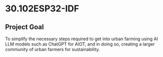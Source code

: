 # 30.102ESP32-IDF

## Project Goal
To simplify the necessary steps required to get into urban farming using AI LLM models such as ChatGPT for AIOT, and in doing so, creating a larger community of urban farmers for sustainability.